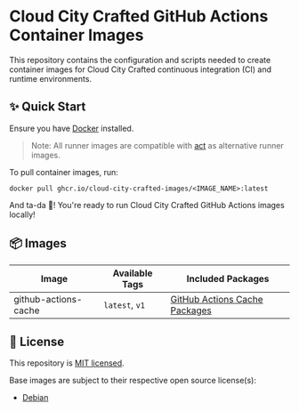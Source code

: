 # Cloud City Crafted GitHub Actions Container Images

This repository contains the configuration and scripts needed to create container images for Cloud City Crafted continuous integration (CI) and runtime environments.

## ✨ Quick Start

Ensure you have [Docker](https://docs.docker.com/get-docker/) installed.

> Note: All runner images are compatible with [act](https://github.com/nektos/act) as alternative runner images.

To pull container images, run:

```shell
docker pull ghcr.io/cloud-city-crafted-images/<IMAGE_NAME>:latest
```

And ta-da 🎉! You're ready to run Cloud City Crafted GitHub Actions images locally!

## 📦 Images

| Image                | Available Tags | Included Packages                                            |
| -------------------- | -------------- | ------------------------------------------------------------ |
| github-actions-cache | `latest`, `v1` | [GitHub Actions Cache Packages](./cache/README.md#-packages) |

## 🪪 License

This repository is [MIT licensed](./LICENSE).

Base images are subject to their respective open source license(s):

- [Debian](https://www.debian.org/legal/licenses/)
